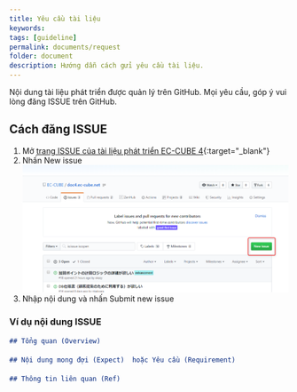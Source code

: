 ```yaml
---
title: Yêu cầu tài liệu
keywords: 
tags: [guideline]
permalink: documents/request
folder: document
description: Hướng dẫn cách gửi yêu cầu tài liệu.
---
```


Nội dung tài liệu phát triển được quản lý trên GitHub.
Mọi yêu cầu, góp ý vui lòng đăng ISSUE trên GitHub.

## Cách đăng ISSUE

1. Mở [trang ISSUE của tài liệu phát triển EC-CUBE 4](https://github.com/EC-CUBE/doc4.ec-cube.net/issues){:target="_blank"}
1. Nhấn New issue   
![Tạo New issue](/images/github/img-github-issue.png)
1. Nhập nội dung và nhấn Submit new issue


### Ví dụ nội dung ISSUE  

```markdown
## Tổng quan (Overview)

## Nội dung mong đợi (Expect)  hoặc Yêu cầu (Requirement)

## Thông tin liên quan (Ref)
```

